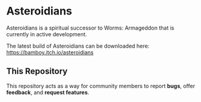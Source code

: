 # Asteroidians
Asteroidians is a spiritual successor to Worms: Armageddon that is currently in active development.

The latest build of Asteroidians can be downloaded here: https://bamboy.itch.io/asteroidians

## This Repository
This repository acts as a way for community members to report **bugs**, offer **feedback**, and **request features**.
